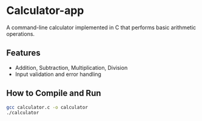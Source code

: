 # Calculator-app

A command-line calculator implemented in C that performs basic arithmetic operations.

## Features

- Addition, Subtraction, Multiplication, Division
- Input validation and error handling

## How to Compile and Run

```bash
gcc calculator.c -o calculator
./calculator
```

